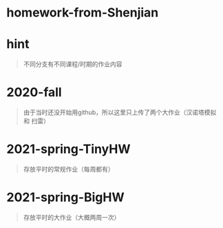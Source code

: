 # homework-from-Shenjian

# hint
> 不同分支有不同课程/时期的作业内容

# 2020-fall
> 由于当时还没开始用github，所以这里只上传了两个大作业（汉诺塔模拟 和 扫雷）

# 2021-spring-TinyHW
> 存放平时的常规作业（每周都有）

# 2021-spring-BigHW
> 存放平时的大作业（大概两周一次）
